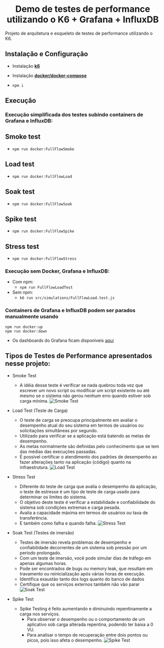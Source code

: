 <h1 align="center">Demo de testes de performance utilizando o K6 + Grafana + InfluxDB</h1>

Projeto de arquitetura e esqueleto de testes de performance utilizando o K6.

## Instalação e Configuração

- Instalação [**k6**](https://k6.io/docs/getting-started/installation/)
- Instalação [**docker/docker-compose**](https://www.docker.com/get-started)

- ```npm i```   

## Execução

### Execução simplificada dos testes subindo containers de Grafana e InfluxDB: 

## Smoke test 
  -  ```npm run docker:FullFlowSmoke```
## Load test 
  -  ```npm run docker:FullFlowLoad```
## Soak test 
  -  ```npm run docker:FullFlowSoak```
## Spike test 
  -  ```npm run docker:FullFlowSpike```
## Stress test 
  -  ```npm run docker:FullFlowStress```

### Execução sem Docker, Grafana e InfluxDB: 
- Com npm:
  - ```npm run FullFlowLoadTest```    
- Sem npm:
  - ```k6 run src/simulations/FullFlowLoad.test.js```

### Containers de Grafana e InfluxDB podem ser parados manualmente usando 
  ```npm run docker:up```  
  ```npm run docker:down```  
  
* Os dashboards do Grafana ficam disponíveis [aqui](http://localhost:3000/d/k6/k6-load-testing-results?orgId=1&refresh=5s)

## Tipos de Testes de Performance apresentados nesse projeto:  
- Smoke Test
  - A idéia desse teste é verificar se nada quebrou toda vez que escrever um novo script ou modificar um script existente ou até mesmo se o sistema não gerou nenhum erro quando estiver sob carga mínima.
![Smoke Test](https://k6.io/docs/static/243effef66c366044cc692f439cfb9a3/448f2/smoke-test.png)


- Load Test (Teste de Carga)
  - O teste de carga se preocupa principalmente em avaliar o desempenho atual do seu sistema em termos de usuários ou solicitações simultâneas por segundo.
  - Utilizado para verificar se a aplicação está batendo as metas de desempenho.
  - As metas normalmente são definidas pelo conhecimento que se tem das médias das execuções passadas.
  - É possível certificar o atendimento dos padrões de desempenho ao fazer alterações tanto na aplicação (código) quanto na infraestrutura.
![Load Test](https://k6.io/docs/static/53c756573c738528633ed7b67a7819df/52df6/load-test.png)

- Stress Test 
  - Diferente do teste de carga que avalia o desempenho da aplicação, o teste de estresse é um tipo de teste de carga usado para determinar os limites do sistema. 
  - O objetivo deste teste é verificar a estabilidade e confiabilidade do sistema sob condições extremas e carga pesada.
  - Avalia a capacidade máxima em termos de usuários ou taxa de transferência.
  - E também como falha e quando falha.
![Stress Test](https://k6.io/docs/static/5a1571e3a4df83a907e0346e586c784f/e134c/stress-test.png)

- Soak Test (Testes de imersão)
  - Testes de imersão revela problemas de desempenho e confiabilidade decorrentes de um sistema sob pressão por um período prolongado.
  - Com um teste de imersão, você pode simular dias de tráfego em apenas algumas horas.
  - Pode ser encontrados de bugs ou memory leak, que resultam em travamento ou reinicialização após várias horas de execução.
  - Identifica exaustão tanto dos logs quanto do banco de dados
  - Certifique que os serviços externos também não vão parar
![Soak Test](https://k6.io/docs/static/d0a41ac91b107891e1fe9ef45d410e5b/deb37/soak-test.png)

- Spike Test
  - Spike Testing é feito aumentando e diminuindo repentinamente a carga nos serviços.
    - Para observar o desempenho ou o comportamento de um aplicativo sob carga alterada repentina, podendo ter baixa a 0 VU.
    - Para analisar o tempo de recuperação entre dois pontos ou picos, pois isso afeta o desempenho.
![Spike Test](https://www.ubik-ingenierie.com/wp-content/uploads/2019/01/Spike-Test.png)

